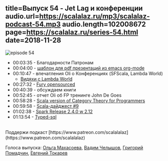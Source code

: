 title=Выпуск 54 - Jet Lag и конференции 
audio.url=https://scalalaz.ru/mp3/scalalaz-podcast-54.mp3
audio.length=102008672
page=https://scalalaz.ru/series-54.html
date=2018-11-28
----

![episode 54](https://scalalaz.ru/img/episode54.jpg)

* 00:03:35 - Благодарности Патронам
* 00:04:00 - [шаблон для pdf презентаций из emacs org-mode](https://github.com/strobe/nice-org-beamer)
* 00:10:47 - впечатления Oli о Конференциях (SFScala, Lambda World) 
    * [Видяхи с Lambda World](https://twitter.com/Lambda_World/status/1067363951833477120)
* 00:27:32 - [Fury opensourced](https://github.com/propensive/fury)
* 00:40:39 - обсуждаем книги
* 00:52:45 - отчет Oli об FP тренинге John De Goes
* 00:58:28 - [Scala version of Category Theory for Programmers](https://twitter.com/hmemcpy/status/1066460602644774914)
* 00:59:58 - [Scala-дайджест #9](https://scalanews.org/ru/2018/11/15/digest-9/)
* 01:02:38 - [Spark Release 2.4.0 w 2.12](https://spark.apache.org/releases/spark-release-2-4-0.html)
* 01:13:54 - [Typed-sql](https://github.com/Hydrospheredata/typed-sql)

<br/>
Поддержи подкаст [https://www.patreon.com/scalalalaz](https://www.patreon.com/scalalalaz)
<br/>

Голоса выпуска:
[Ольга Махасоева](https://twitter.com/oli_kitty),
[Вадим Челышов](http://github.com/dos65),
[Григорий Помадчин](http://github.com/pomadchin),
[Евгений Токарев](https://twitter.com/strobegen)
